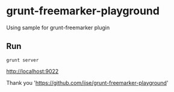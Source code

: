 grunt-freemarker-playground
===========================

Using sample for grunt-freemarker plugin

## Run

```
grunt server
```

[http://localhost:9022](http://localhost:9022)

Thank you 'https://github.com/ijse/grunt-freemarker-playground'
